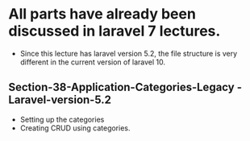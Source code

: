 #  All parts have already been discussed in laravel 7 lectures.

- Since this lecture has laravel version 5.2, the file structure is very different in the current version of laravel 10.


## Section-38-Application-Categories-Legacy -Laravel-version-5.2
- Setting up the categories
- Creating CRUD using categories.